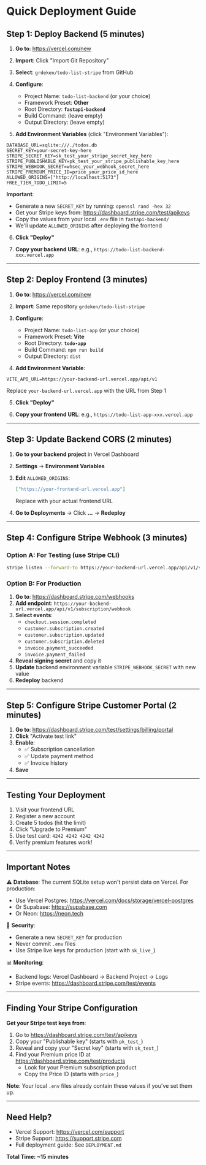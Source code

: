 # Quick Deployment Guide

## Step 1: Deploy Backend (5 minutes)

1. **Go to**: https://vercel.com/new
2. **Import**: Click "Import Git Repository"
3. **Select**: `grdeken/todo-list-stripe` from GitHub
4. **Configure**:
   - Project Name: `todo-list-backend` (or your choice)
   - Framework Preset: **Other**
   - Root Directory: **`fastapi-backend`**
   - Build Command: (leave empty)
   - Output Directory: (leave empty)

5. **Add Environment Variables** (click "Environment Variables"):

```
DATABASE_URL=sqlite:///./todos.db
SECRET_KEY=your-secret-key-here
STRIPE_SECRET_KEY=sk_test_your_stripe_secret_key_here
STRIPE_PUBLISHABLE_KEY=pk_test_your_stripe_publishable_key_here
STRIPE_WEBHOOK_SECRET=whsec_your_webhook_secret_here
STRIPE_PREMIUM_PRICE_ID=price_your_price_id_here
ALLOWED_ORIGINS=["http://localhost:5173"]
FREE_TIER_TODO_LIMIT=5
```

**Important**:
- Generate a new `SECRET_KEY` by running: `openssl rand -hex 32`
- Get your Stripe keys from: https://dashboard.stripe.com/test/apikeys
- Copy the values from your local `.env` file in `fastapi-backend/`
- We'll update `ALLOWED_ORIGINS` after deploying the frontend

6. **Click "Deploy"**

7. **Copy your backend URL**: e.g., `https://todo-list-backend-xxx.vercel.app`

---

## Step 2: Deploy Frontend (3 minutes)

1. **Go to**: https://vercel.com/new
2. **Import**: Same repository `grdeken/todo-list-stripe`
3. **Configure**:
   - Project Name: `todo-list-app` (or your choice)
   - Framework Preset: **Vite**
   - Root Directory: **`todo-app`**
   - Build Command: `npm run build`
   - Output Directory: `dist`

4. **Add Environment Variable**:

```
VITE_API_URL=https://your-backend-url.vercel.app/api/v1
```

Replace `your-backend-url.vercel.app` with the URL from Step 1

5. **Click "Deploy"**

6. **Copy your frontend URL**: e.g., `https://todo-list-app-xxx.vercel.app`

---

## Step 3: Update Backend CORS (2 minutes)

1. **Go to your backend project** in Vercel Dashboard
2. **Settings** → **Environment Variables**
3. **Edit** `ALLOWED_ORIGINS`:
   ```json
   ["https://your-frontend-url.vercel.app"]
   ```
   Replace with your actual frontend URL

4. **Go to Deployments** → Click **...** → **Redeploy**

---

## Step 4: Configure Stripe Webhook (3 minutes)

### Option A: For Testing (use Stripe CLI)
```bash
stripe listen --forward-to https://your-backend-url.vercel.app/api/v1/subscription/webhook
```

### Option B: For Production
1. **Go to**: https://dashboard.stripe.com/webhooks
2. **Add endpoint**: `https://your-backend-url.vercel.app/api/v1/subscription/webhook`
3. **Select events**:
   - `checkout.session.completed`
   - `customer.subscription.created`
   - `customer.subscription.updated`
   - `customer.subscription.deleted`
   - `invoice.payment_succeeded`
   - `invoice.payment_failed`
4. **Reveal signing secret** and copy it
5. **Update** backend environment variable `STRIPE_WEBHOOK_SECRET` with new value
6. **Redeploy** backend

---

## Step 5: Configure Stripe Customer Portal (2 minutes)

1. **Go to**: https://dashboard.stripe.com/test/settings/billing/portal
2. **Click** "Activate test link"
3. **Enable**:
   - ✅ Subscription cancellation
   - ✅ Update payment method
   - ✅ Invoice history
4. **Save**

---

## Testing Your Deployment

1. Visit your frontend URL
2. Register a new account
3. Create 5 todos (hit the limit)
4. Click "Upgrade to Premium"
5. Use test card: `4242 4242 4242 4242`
6. Verify premium features work!

---

## Important Notes

⚠️ **Database**: The current SQLite setup won't persist data on Vercel. For production:
- Use Vercel Postgres: https://vercel.com/docs/storage/vercel-postgres
- Or Supabase: https://supabase.com
- Or Neon: https://neon.tech

🔐 **Security**:
- Generate a new `SECRET_KEY` for production
- Never commit `.env` files
- Use Stripe live keys for production (start with `sk_live_`)

📊 **Monitoring**:
- Backend logs: Vercel Dashboard → Backend Project → Logs
- Stripe events: https://dashboard.stripe.com/test/events

---

## Finding Your Stripe Configuration

**Get your Stripe test keys from**:
1. Go to https://dashboard.stripe.com/test/apikeys
2. Copy your "Publishable key" (starts with `pk_test_`)
3. Reveal and copy your "Secret key" (starts with `sk_test_`)
4. Find your Premium price ID at https://dashboard.stripe.com/test/products
   - Look for your Premium subscription product
   - Copy the Price ID (starts with `price_`)

**Note**: Your local `.env` files already contain these values if you've set them up.

---

## Need Help?

- Vercel Support: https://vercel.com/support
- Stripe Support: https://support.stripe.com
- Full deployment guide: See `DEPLOYMENT.md`

**Total Time: ~15 minutes**
